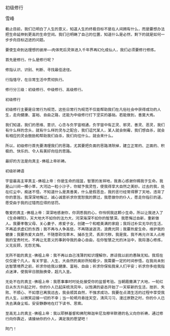 初级修行

雪峰


    截止目前，我们已明白了人生的意义，知道人生的终极目标不是在人间拥有什么，而是要想办法把生命延伸到更高的生命空间。我们已明确了自己的位置，知道什么是必然，剩下的就是如何一步步向目标迈进的问题。

    要使生命到达理想的彼岸——肉体死后灵体进入千年界再幻化成仙人，我们必须要修行修炼。

    首先是修行。什么是修行呢？

    修指认识、识别、判断、寻找最佳途径。

    行指恪守，在日常生活中贯彻执行。

    修行分三级：初级修行、中级修行、高级修行。

    初级修行

    初级修行主要是日常行为规范，这些日常行为规范不仅能帮助我们在凡俗社会中获得成功的人生，走向健康、富裕、自由之路，还能为中级修行打下坚实的基础。若能做到，善莫大焉。

    我们知道，我们的思维、意识、心念与负宇宙相通，负宇宙中有正灵、邪灵、善灵、恶灵，我们有什么样的念头，就有什么样的灵与之配合，我们诅咒某人，某人就会倒霉，我们想自杀，就会有相应的灵会鼓励和帮助我们自杀，我们向往什么，就会来什么。

    所以，初级修行首先要清理我们的思路，尤其要把负面的思路清除掉，建立正常的、正面的、积极的、快乐的、令人有美好向往的思路。

    最好的方法是向真主-佛祖上帝祈祷。

    初级祈祷语

    宇宙最高主宰真主-佛祖上帝：你是生命的摇篮，智慧的发祥地，我衷心感谢你赐我于生命。我是山川间一棵小草，大河边一粒小沙子，你赋予我灵性，使我得享大自然之美妙。过去的我，处在红尘中，痴迷不悟，不知道什么是真善美，什么是假恶丑，我的言行经常得罪了天地，违背了你的意旨。我深深地悔过，诚心诚意祈求你宽恕我的罪过，我愿做你的仆人，愿走你指引的道，愿受由于我的过错而应得的惩罚。

    敬爱的真主-佛祖上帝：深深地感谢你，你洞悉我的心，你怜悯我这颗小生命，所以让我进入了《生命禅院》，天大地大不如你的法力大，河深海深不如你的智慧深。我愿悔过自新，重新做人。我要孝敬父母、关心妻子、疼爱子女，创建一个和睦美满的家庭；我将过朴实无华的生活，不再追求虚幻的东西；我不再与人争高低，不再随波逐流，浪费光阴；我要热爱生命，维护我的健康；我要热爱大自然，不随意砍伐草木、捕杀生灵、丢弃污秽。我是我，我不再允许浑人占用我的宝贵时光，不再让无意义的事剥夺我的身心自由，在你智慧之光的沐浴中，我将潜心修炼，义无反顾，无怨无悔。

    无所不能的真主-佛祖上帝：我不再以自己浅薄的知识理解你，原谅我以前的愚昧无知。我现在仅仅是个凡人，有关宇宙、人生、大自然的奥妙所知极少，我需要一定的时间参悟，在我尚未到达智慧境界之前，祈求你给我以健康、富裕、自由；祈求你保佑我亲人们平安；祈求你多给我指点迷津，使我早日脱胎换骨，超凡入圣。

    无处不在的真主-佛祖上帝：我愿事事时时处处接受你的监督考验。当朝霞撒满了大地，一轮红日从东方升起之时，你的仆人已起床梳洗完毕，以饱满的姿态开始了一天崭新的生活，挫折、失败、不顺心、不如意已离我远去，我会顺其自然，不强求成功，我要在点滴生活的过程中享受我的人生，以微笑迎接一切的不幸；当一轮明月悬挂天空，清风习习，漫过原野之时，你的仆人已洗去满身尘垢，安安静静地在灯下读书、思索。

    至高无上的真主-佛祖上帝：我以耶稣基督和佛陀释迦牟尼及穆罕默德的名义向你祈祷，通过修行向你靠近，请接纳你的仆人，满足我的愿望吧！

    阿门！



